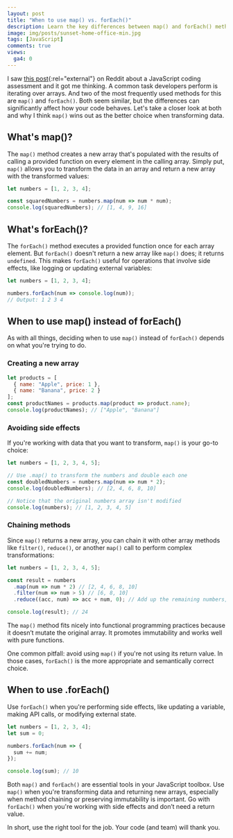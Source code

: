 ```yaml
---
layout: post
title: "When to use map() vs. forEach()"
description: Learn the key differences between map() and forEach() methods in JavaScript, when to use each, and why map() is often the better choice for transforming data and writing cleaner, more functional code. 
image: img/posts/sunset-home-office-min.jpg
tags: [JavaScript]
comments: true
views:
  ga4: 0
---
```


I saw [this post](https://www.reddit.com/r/Frontend/comments/1jt2nmh/just_failed_an_interview_because_i_could_not/){:rel="external"} on Reddit about a JavaScript coding assessment and it got me thinking. A common task developers perform is iterating over arrays. And two of the most frequently used methods for this are `map()` and `forEach()`. Both seem similar, but the differences can significantly affect how your code behaves. Let's take a closer look at both and why I think `map()` wins out as the better choice when transforming data.

## What's map()?

The `map()` method creates a new array that's populated with the results of calling a provided function on every element in the calling array. Simply put, `map()` allows you to transform the data in an array and return a new array with the transformed values:

```js
let numbers = [1, 2, 3, 4];

const squaredNumbers = numbers.map(num => num * num);
console.log(squaredNumbers); // [1, 4, 9, 16]
```

## What's forEach()?

The `forEach()` method executes a provided function once for each array element. But `forEach()` doesn't return a new array like `map()` does; it returns `undefined`. This makes `forEach()` useful for operations that involve side effects, like logging or updating external variables:

```js
let numbers = [1, 2, 3, 4];

numbers.forEach(num => console.log(num)); 
// Output: 1 2 3 4
```

## When to use map() instead of forEach()

As with all things, deciding when to use `map()` instead of `forEach()` depends on what you're trying to do.

### Creating a new array

```js
let products = [
  { name: "Apple", price: 1 },
  { name: "Banana", price: 2 }
];
const productNames = products.map(product => product.name);
console.log(productNames); // ["Apple", "Banana"]
```

### Avoiding side effects

If you're working with data that you want to transform, `map()` is your go-to choice:

```js
let numbers = [1, 2, 3, 4, 5];

// Use .map() to transform the numbers and double each one
const doubledNumbers = numbers.map(num => num * 2);
console.log(doubledNumbers); // [2, 4, 6, 8, 10]

// Notice that the original numbers array isn't modified
console.log(numbers); // [1, 2, 3, 4, 5]
```

### Chaining methods

Since `map()` returns a new array, you can chain it with other array methods like `filter()`, `reduce()`, or another `map()` call to perform complex transformations:

```js
let numbers = [1, 2, 3, 4, 5];

const result = numbers
  .map(num => num * 2) // [2, 4, 6, 8, 10]
  .filter(num => num > 5) // [6, 8, 10]
  .reduce((acc, num) => acc + num, 0); // Add up the remaining numbers, starting from 0

console.log(result); // 24
```

The `map()` method fits nicely into functional programming practices because it doesn’t mutate the original array. It promotes immutability and works well with pure functions.

One common pitfall: avoid using `map()` if you're not using its return value. In those cases, `forEach()` is the more appropriate and semantically correct choice.

## When to use .forEach()

Use `forEach()` when you're performing side effects, like updating a variable, making API calls, or modifying external state.

```js
let numbers = [1, 2, 3, 4];
let sum = 0;

numbers.forEach(num => {
  sum += num;
});

console.log(sum); // 10
```

Both `map()` and `forEach()` are essential tools in your JavaScript toolbox. Use `map()` when you're transforming data and returning new arrays, especially when method chaining or preserving immutability is important. Go with `forEach()` when you're working with side effects and don’t need a return value.

In short, use the right tool for the job. Your code (and team) will thank you.